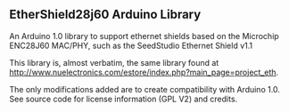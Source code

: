 EtherShield28j60 Arduino Library
--------------------------------

An Arduino 1.0 library to support ethernet shields based on the Microchip ENC28J60 MAC/PHY, such as the SeedStudio Ethernet Shield v1.1

This library is, almost verbatim, the same library found at http://www.nuelectronics.com/estore/index.php?main_page=project_eth.

The only modifications added are to create compatibility with Arduino 1.0. See source code for license information (GPL V2) and credits.
